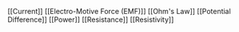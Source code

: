 [[Current]]
[[Electro-Motive Force (EMF)]]
[[Ohm's Law]]
[[Potential Difference]]
[[Power]]
[[Resistance]]
[[Resistivity]]